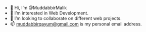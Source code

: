 - 👋 Hi, I’m @MuddabbirMalik
- 👀 I’m interested in Web Development.
- 💞️ I’m looking to collaborate on different web projects.
- 📫 muddabbirqayum@gmail.com is my personal email address.

<!---
MuddabbirMalik/MuddabbirMalik is a ✨ special ✨ repository because its `README.md` (this file) appears on your GitHub profile.
You can click the Preview link to take a look at your changes.
--->
